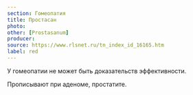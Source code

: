 ```yaml
---
section: Гомеопатия
title: Простасан
photo: 
other: [Prostasanum]
producer: 
source: https://www.rlsnet.ru/tn_index_id_16165.htm
label: red
---
```


У гомеопатии не может быть доказательств эффективности.

Прописывают при аденоме, простатите.

